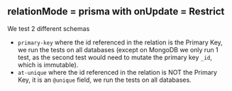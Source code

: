 ## relationMode = prisma with onUpdate = Restrict

We test 2 different schemas

- `primary-key` where the id referenced in the relation is the Primary Key, we run the tests on all databases (except on MongoDB we only run 1 test, as the second test would need to mutate the primary key `_id`, which is immutable).
- `at-unique` where the id referenced in the relation is NOT the Primary Key, it is an `@unique` field, we run the tests on all databases.
